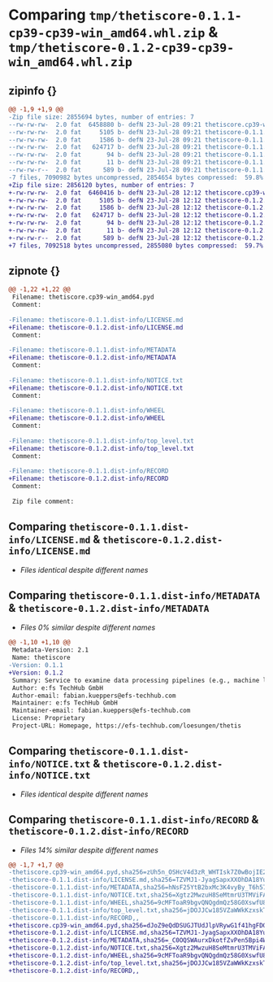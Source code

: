 # Comparing `tmp/thetiscore-0.1.1-cp39-cp39-win_amd64.whl.zip` & `tmp/thetiscore-0.1.2-cp39-cp39-win_amd64.whl.zip`

## zipinfo {}

```diff
@@ -1,9 +1,9 @@
-Zip file size: 2855694 bytes, number of entries: 7
--rw-rw-rw-  2.0 fat  6458880 b- defN 23-Jul-28 09:21 thetiscore.cp39-win_amd64.pyd
--rw-rw-rw-  2.0 fat     5105 b- defN 23-Jul-28 09:21 thetiscore-0.1.1.dist-info/LICENSE.md
--rw-rw-rw-  2.0 fat     1586 b- defN 23-Jul-28 09:21 thetiscore-0.1.1.dist-info/METADATA
--rw-rw-rw-  2.0 fat   624717 b- defN 23-Jul-28 09:21 thetiscore-0.1.1.dist-info/NOTICE.txt
--rw-rw-rw-  2.0 fat       94 b- defN 23-Jul-28 09:21 thetiscore-0.1.1.dist-info/WHEEL
--rw-rw-rw-  2.0 fat       11 b- defN 23-Jul-28 09:21 thetiscore-0.1.1.dist-info/top_level.txt
--rw-rw-r--  2.0 fat      589 b- defN 23-Jul-28 09:21 thetiscore-0.1.1.dist-info/RECORD
-7 files, 7090982 bytes uncompressed, 2854654 bytes compressed:  59.8%
+Zip file size: 2856120 bytes, number of entries: 7
+-rw-rw-rw-  2.0 fat  6460416 b- defN 23-Jul-28 12:12 thetiscore.cp39-win_amd64.pyd
+-rw-rw-rw-  2.0 fat     5105 b- defN 23-Jul-28 12:12 thetiscore-0.1.2.dist-info/LICENSE.md
+-rw-rw-rw-  2.0 fat     1586 b- defN 23-Jul-28 12:12 thetiscore-0.1.2.dist-info/METADATA
+-rw-rw-rw-  2.0 fat   624717 b- defN 23-Jul-28 12:12 thetiscore-0.1.2.dist-info/NOTICE.txt
+-rw-rw-rw-  2.0 fat       94 b- defN 23-Jul-28 12:12 thetiscore-0.1.2.dist-info/WHEEL
+-rw-rw-rw-  2.0 fat       11 b- defN 23-Jul-28 12:12 thetiscore-0.1.2.dist-info/top_level.txt
+-rw-rw-r--  2.0 fat      589 b- defN 23-Jul-28 12:12 thetiscore-0.1.2.dist-info/RECORD
+7 files, 7092518 bytes uncompressed, 2855080 bytes compressed:  59.7%
```

## zipnote {}

```diff
@@ -1,22 +1,22 @@
 Filename: thetiscore.cp39-win_amd64.pyd
 Comment: 
 
-Filename: thetiscore-0.1.1.dist-info/LICENSE.md
+Filename: thetiscore-0.1.2.dist-info/LICENSE.md
 Comment: 
 
-Filename: thetiscore-0.1.1.dist-info/METADATA
+Filename: thetiscore-0.1.2.dist-info/METADATA
 Comment: 
 
-Filename: thetiscore-0.1.1.dist-info/NOTICE.txt
+Filename: thetiscore-0.1.2.dist-info/NOTICE.txt
 Comment: 
 
-Filename: thetiscore-0.1.1.dist-info/WHEEL
+Filename: thetiscore-0.1.2.dist-info/WHEEL
 Comment: 
 
-Filename: thetiscore-0.1.1.dist-info/top_level.txt
+Filename: thetiscore-0.1.2.dist-info/top_level.txt
 Comment: 
 
-Filename: thetiscore-0.1.1.dist-info/RECORD
+Filename: thetiscore-0.1.2.dist-info/RECORD
 Comment: 
 
 Zip file comment:
```

## Comparing `thetiscore-0.1.1.dist-info/LICENSE.md` & `thetiscore-0.1.2.dist-info/LICENSE.md`

 * *Files identical despite different names*

## Comparing `thetiscore-0.1.1.dist-info/METADATA` & `thetiscore-0.1.2.dist-info/METADATA`

 * *Files 0% similar despite different names*

```diff
@@ -1,10 +1,10 @@
 Metadata-Version: 2.1
 Name: thetiscore
-Version: 0.1.1
+Version: 0.1.2
 Summary: Service to examine data processing pipelines (e.g., machine learning or deep learning pipelines) for uncertainty consistency (calibration), fairness, and other safety-relevant aspects.
 Author: e:fs TechHub GmbH
 Author-email: fabian.kueppers@efs-techhub.com
 Maintainer: e:fs TechHub GmbH
 Maintainer-email: fabian.kueppers@efs-techhub.com
 License: Proprietary
 Project-URL: Homepage, https://efs-techhub.com/loesungen/thetis
```

## Comparing `thetiscore-0.1.1.dist-info/NOTICE.txt` & `thetiscore-0.1.2.dist-info/NOTICE.txt`

 * *Files identical despite different names*

## Comparing `thetiscore-0.1.1.dist-info/RECORD` & `thetiscore-0.1.2.dist-info/RECORD`

 * *Files 14% similar despite different names*

```diff
@@ -1,7 +1,7 @@
-thetiscore.cp39-win_amd64.pyd,sha256=zUh5n_OSHcV4d3zR_WHTIsk7Z0wBojIE2kox_Ys36lg,6458880
-thetiscore-0.1.1.dist-info/LICENSE.md,sha256=TZVMJ1-JyagSapxXXOhDA18YuyDdEaoGdVX-8nXF4Pk,5105
-thetiscore-0.1.1.dist-info/METADATA,sha256=hNsF25YtB2bxMc3K4vyBy_T6h57f4j9DFO2oXT4X_HM,1586
-thetiscore-0.1.1.dist-info/NOTICE.txt,sha256=Xgtz2MwzuH8SeMtmrU3TMViFAOxKwJc5p9Cjba9o7lk,624717
-thetiscore-0.1.1.dist-info/WHEEL,sha256=9cMFToaR9bgvQNQgdmQz58G0XswfU8MoFaS13ZHH81s,94
-thetiscore-0.1.1.dist-info/top_level.txt,sha256=jDOJJCw185VZaWWkKzxskTtZL_y5eoIIIX0oRmyUVOs,11
-thetiscore-0.1.1.dist-info/RECORD,,
+thetiscore.cp39-win_amd64.pyd,sha256=dJoZ9eQdDSUGJTUdJlpVRywG1f41hgFDGPpx-Ezb8Xg,6460416
+thetiscore-0.1.2.dist-info/LICENSE.md,sha256=TZVMJ1-JyagSapxXXOhDA18YuyDdEaoGdVX-8nXF4Pk,5105
+thetiscore-0.1.2.dist-info/METADATA,sha256=_C0OQSWAurxDkotfZvPen5Bpi4WJhxVu3J2L6IV0wb0,1586
+thetiscore-0.1.2.dist-info/NOTICE.txt,sha256=Xgtz2MwzuH8SeMtmrU3TMViFAOxKwJc5p9Cjba9o7lk,624717
+thetiscore-0.1.2.dist-info/WHEEL,sha256=9cMFToaR9bgvQNQgdmQz58G0XswfU8MoFaS13ZHH81s,94
+thetiscore-0.1.2.dist-info/top_level.txt,sha256=jDOJJCw185VZaWWkKzxskTtZL_y5eoIIIX0oRmyUVOs,11
+thetiscore-0.1.2.dist-info/RECORD,,
```

